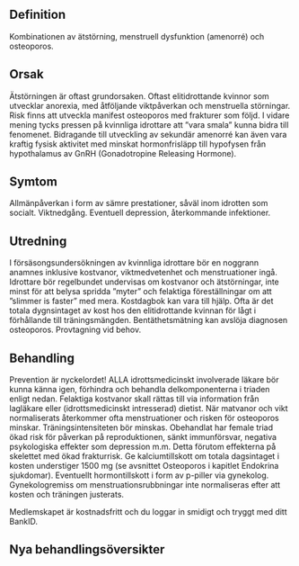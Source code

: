 ## Definition

Kombinationen av ätstörning, menstruell dysfunktion (amenorré) och osteoporos.

## Orsak

Ätstörningen är oftast grundorsaken. Oftast elitidrottande kvinnor som utvecklar anorexia, med åtföljande viktpåverkan och menstruella störningar. Risk finns att utveckla manifest osteoporos med frakturer som följd. I vidare mening tycks pressen på kvinnliga idrottare att ”vara smala” kunna bidra till fenomenet. Bidragande till utveckling av sekundär amenorré kan även vara kraftig fysisk aktivitet med minskat hormonfrisläpp till hypofysen från hypothalamus av GnRH (Gonadotropine Releasing Hormone).

## Symtom

Allmänpåverkan i form av sämre prestationer, såväl inom idrotten som socialt. Viktnedgång. Eventuell depression, återkommande infektioner.

## Utredning

I försäsongsundersökningen av kvinnliga idrottare bör en noggrann anamnes inklusive kostvanor, viktmedvetenhet och menstruationer ingå. Idrottare bör regelbundet undervisas om kostvanor och ätstörningar, inte minst för att belysa spridda ”myter” och felaktiga föreställningar om att ”slimmer is faster” med mera. Kostdagbok kan vara till hjälp. Ofta är det totala dygnsintaget av kost hos den elitidrottande kvinnan för lågt i förhållande till träningsmängden. Bentäthetsmätning kan avslöja diagnosen osteoporos. Provtagning vid behov.

## Behandling

Prevention är nyckelordet! ALLA idrottsmedicinskt involverade läkare bör kunna känna igen, förhindra och behandla delkomponenterna i triaden enligt nedan. Felaktiga kostvanor skall rättas till via information från lagläkare eller (idrottsmedicinskt intresserad) dietist. När matvanor och vikt normaliserats återkommer ofta menstruationer och risken för osteoporos minskar. Träningsintensiteten bör minskas. Obehandlat har female triad ökad risk för påverkan på reproduktionen, sänkt immunförsvar, negativa psykologiska effekter som depression m.m. Detta förutom effekterna på skelettet med ökad frakturrisk. Ge kalciumtillskott om totala dagsintaget i kosten understiger 1500 mg (se avsnittet Osteoporos i kapitlet Endokrina sjukdomar). Eventuellt hormontillskott i form av p-piller via gynekolog.
Gynekologremiss om menstruationsrubbningar inte normaliseras efter att kosten och träningen justerats.


Medlemskapet är kostnadsfritt och du loggar in smidigt och tryggt med ditt BankID.

## Nya behandlingsöversikter

